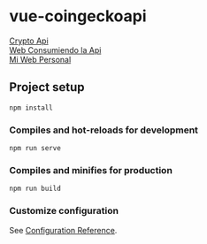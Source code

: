 # vue-coingeckoapi

[Crypto Api](https://www.coingecko.com/es/api/documentation)\
[Web Consumiendo la Api](https://fervent-gates-b47ff7.netlify.app/)\
[Mi Web Personal](erickdeveloper.herokuapp.com)

## Project setup
```
npm install
```

### Compiles and hot-reloads for development
```
npm run serve
```

### Compiles and minifies for production
```
npm run build
```

### Customize configuration
See [Configuration Reference](https://cli.vuejs.org/config/).
